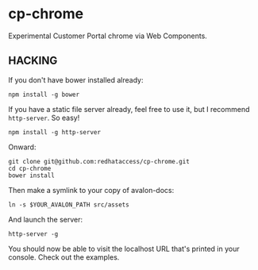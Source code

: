 # cp-chrome

Experimental Customer Portal chrome via Web Components.

## HACKING

If you don't have bower installed already:

    npm install -g bower

If you have a static file server already, feel free to use it, but I recommend
`http-server`.  So easy!

    npm install -g http-server

Onward:

    git clone git@github.com:redhataccess/cp-chrome.git
    cd cp-chrome
    bower install

Then make a symlink to your copy of avalon-docs:

    ln -s $YOUR_AVALON_PATH src/assets

And launch the server:

    http-server -g

You should now be able to visit the localhost URL that's printed in your
console.  Check out the examples.
